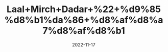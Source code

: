 ---
title: 'Laal+Mirch+Dadar+%22+%d9%85%d8%b1%da%86+%d8%af%d8%a7%d8%af%d8%b1'
date: '2022-11-17' 
metatag: '' 
inventory: '0' 
draft: false 
# meta description 
shortDescripton: 'Crushed+Red+Chilli%22+It+is+anti+inflammatory+and+helps+in+weight+loss.'
description: '%d9%85%d8%b5%d8%a7%d9%84%d8%ad%db%92+Spices'
longdescription: ''
tags: ''
brand: ''
subCategory: ''
sellCount: '0'
featured: True
# product Price
price: '50.0'
# Product Short Description
shortDescription: 'Crushed+Red+Chilli%22+It+is+anti+inflammatory+and+helps+in+weight+loss.'
productID: '51DB6966-FA23-ED11-9968-005056B3A416'
type: 'products'
category: '%d9%85%d8%b5%d8%a7%d9%84%d8%ad%db%92+Spices' 
thumnailproduct: 'https://eraconnect.blob.core.windows.net/product-images/aminsaddiquidawakhana/51DB6966-FA23-ED11-9968-005056B3A416.webp' 
images:
  - image: 'https://eraconnect.blob.core.windows.net/product-images/aminsaddiquidawakhana/51DB6966-FA23-ED11-9968-005056B3A416.webp'  
Variants:
---